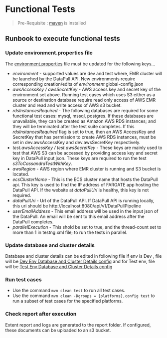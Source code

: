 # Functional Tests
> Pre-Requisite : [maven](https://maven.apache.org/install.html) is installed 
## Runbook to execute functional tests
### Update environment.properties file 
The [environment.properties](../functional-test/src/main/resources/environment.properties) file must be updated for the following keys...
* _environment_ - supported values are dev and test where, EMR cluster will be launched by the DataPull API. New environments require corresponding creation/edits of _environment_ global-config.json
* _awsAccessKey / awsSecretKey_ - AWS access key and secret key of the environment set above. Running test cases which uses S3 either as a source or destination database require read only access of AWS EMR cluster and read and write access of AWS s3 bucket.  
* _rdsInstancesRequired_ -  The following databases are required for some functional test cases: mysql, mssql, postgres. If these databases are unavailable, they can be created as Amazon AWS RDS instances; and they will be terminated after the test suite completes. If this _rdsInstancesRequired_ flag is set to true, then an AWS AccessKey and SecretKey that has permission to create AWS RDS instances, must be set in dev.awsAccessKey and  dev.awsSecretKey respectively.
* _test.awsAccessKey / test.awsSecretKey_ - These keys are mainly used to test that AWS S3 can be accessed by providing access key and secret key in DataPull input json. These keys are required to run the test _s3ToCassandraTestWithKey_.
* _awsRegion_ - AWS region where EMR cluster is running and S3 bucket is located.
* _ecsClusterName_ - This is the ECS cluster name that hosts the DataPull api. This key is used to find the IP address of FARGATE app hosting the DataPull API. If the website at _dataPullUri_ is healthy, this key is not required.
* _dataPullUri_ - Url of the DataPull API. If DataPull API is running locally, this uri should be http://localhost:8080/api/v1/DataPullPipeline
* _userEmailAddress_ - This email address will be used in the input json of the DataPull. An email will be sent to this email address after the DataPull completes.
* _parallelExecution_ - This shold be set to true, and the thread-count set to more than 1 in testng.xml file; to run the tests in parallel. 
### Update database and cluster details 
Database and cluster details can be edited in following file if env is Dev , file will be [Dev Env Database and Cluster Details config](../functional-test/src/main/resources/dev_global-config.json) and for Test env, file will be [Test Env Database and Cluster Details config](../functional-test/src/main/resources/dev_global-config.json)
### Run test cases 
* Use the command ```mvn clean test``` to run all test cases.
* Use the command ```mvn clean -Dgroups = {platforms},config test``` to run a subset of test cases for the specified platforms.
### Check report after execution
Extent report and logs are generated to the report folder. If configured, these documents can be uploaded to an s3 bucket.
